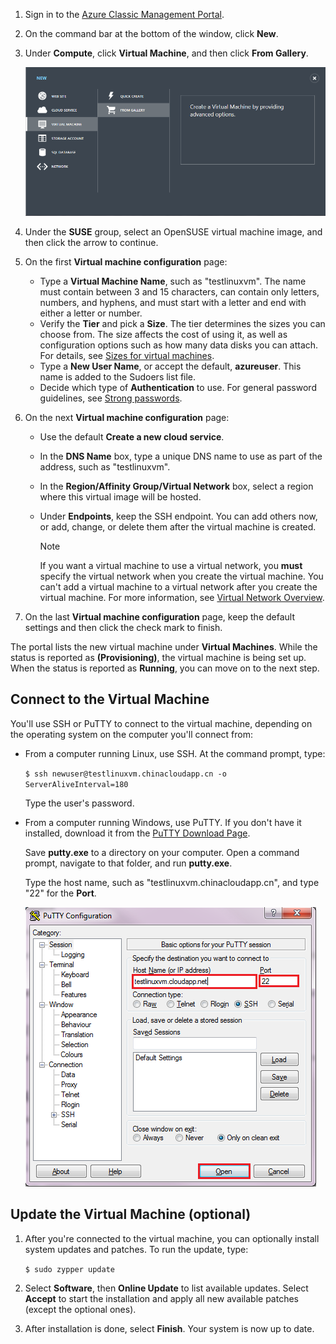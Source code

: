 1. Sign in to the [Azure Classic Management Portal](http://manage.windowsazure.cn).  
2. On the command bar at the bottom of the window, click **New**.
3. Under **Compute**, click **Virtual Machine**, and then click **From Gallery**.

    ![Create a New Virtual Machine][Image1]
4. Under the **SUSE** group, select an OpenSUSE virtual machine image, and then click the arrow to continue.
5. On the first **Virtual machine configuration** page:

    * Type a **Virtual Machine Name**, such as "testlinuxvm". The name must contain between 3 and 15 characters, can contain only letters, numbers, and hyphens, and must start with a letter and end with either a letter or number.
    * Verify the **Tier** and pick a **Size**. The tier determines the sizes you can choose from. The size affects the cost of using it, as well as configuration options such as how many data disks you can attach. For details, see [Sizes for virtual machines](../articles/virtual-machines/linux/sizes.md?toc=%2fazure%2fvirtual-machines%2flinux%2ftoc.json).
    * Type a **New User Name**, or accept the default, **azureuser**. This name is added to the Sudoers list file.
    * Decide which type of **Authentication** to use. For general password guidelines, see [Strong passwords](http://msdn.microsoft.com/library/ms161962.aspx).
6. On the next **Virtual machine configuration** page:

    * Use the default **Create a new cloud service**.
    * In the **DNS Name** box, type a unique DNS name to use as part of the address, such as "testlinuxvm".
    * In the **Region/Affinity Group/Virtual Network** box, select a region where this virtual image will be hosted.
    * Under **Endpoints**, keep the SSH endpoint. You can add others now, or add, change, or delete them after the virtual machine is created.

        > [!NOTE]
        > If you want a virtual machine to use a virtual network, you **must** specify the virtual network when you create the virtual machine. You can't add a virtual machine to a virtual network after you create the virtual machine. For more information, see [Virtual Network Overview](../articles/virtual-network/virtual-networks-overview.md).
        > 
        > 
7. On the last **Virtual machine configuration** page, keep the default settings and then click the check mark to finish.

The portal lists the new virtual machine under **Virtual Machines**. While the status is reported as **(Provisioning)**, the virtual machine is being set up. When the status is reported as **Running**, you can move on to the next step.

## Connect to the Virtual Machine
You'll use SSH or PuTTY to connect to the virtual machine, depending on the operating system on the computer you'll connect from:

* From a computer running Linux, use SSH. At the command prompt, type:

    `$ ssh newuser@testlinuxvm.chinacloudapp.cn -o ServerAliveInterval=180`

    Type the user's password.
* From a computer running Windows, use PuTTY. If you don't have it installed, download it from the [PuTTY Download Page][PuTTYDownload].

    Save **putty.exe** to a directory on your computer. Open a command prompt, navigate to that folder, and run **putty.exe**.

    Type the host name, such as "testlinuxvm.chinacloudapp.cn", and type "22" for the **Port**.

    ![PuTTY Screen][Image6]  

## Update the Virtual Machine (optional)
1. After you're connected to the virtual machine, you can optionally install system updates and patches. To run the update, type:

    `$ sudo zypper update`
2. Select **Software**, then **Online Update** to list available updates. Select **Accept** to start the installation and apply all new available patches (except the optional ones).
3. After installation is done, select **Finish**.  Your system is now up to date.

[PuTTYDownload]: http://www.puttyssh.org/download.html

[Image1]: ./media/create-and-configure-opensuse-vm-in-portal/CreateVM.png

[Image6]: ./media/create-and-configure-opensuse-vm-in-portal/putty.png